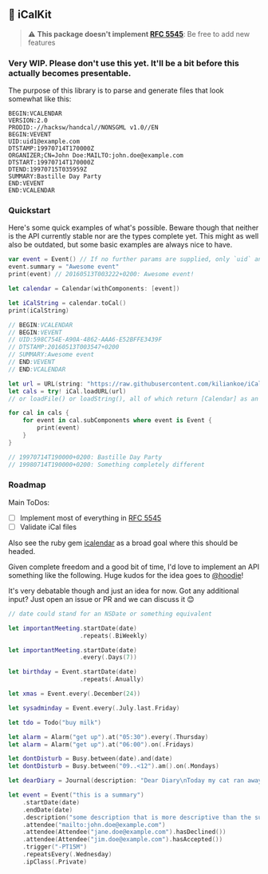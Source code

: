 ## 📅 iCalKit

> :warning: **This package doesn't implement [RFC 5545](https://tools.ietf.org/html/rfc5545)**: Be free to add new features

### Very WIP. Please don't use this yet. It'll be a bit before this actually becomes presentable.

The purpose of this library is to parse and generate files that look somewhat like this:

```
BEGIN:VCALENDAR
VERSION:2.0
PRODID:-//hacksw/handcal//NONSGML v1.0//EN
BEGIN:VEVENT
UID:uid1@example.com
DTSTAMP:19970714T170000Z
ORGANIZER;CN=John Doe:MAILTO:john.doe@example.com
DTSTART:19970714T170000Z
DTEND:19970715T035959Z
SUMMARY:Bastille Day Party
END:VEVENT
END:VCALENDAR
```

### Quickstart

Here's some quick examples of what's possible. Beware though that neither is the API currently stable nor are the types complete yet.
This might as well also be outdated, but some basic examples are always nice to have.

```swift
var event = Event() // If no further params are supplied, only `uid` and `dtstamp` are set.
event.summary = "Awesome event"
print(event) // 20160513T003222+0200: Awesome event!

let calendar = Calendar(withComponents: [event])

let iCalString = calendar.toCal()
print(iCalString)

// BEGIN:VCALENDAR
// BEGIN:VEVENT
// UID:598C754E-A90A-4862-AAA6-E52BFFE3439F
// DTSTAMP:20160513T003547+0200
// SUMMARY:Awesome event
// END:VEVENT
// END:VCALENDAR
```

```swift
let url = URL(string: "https://raw.githubusercontent.com/kiliankoe/iCalKit/master/Tests/example.ics")!
let cals = try! iCal.loadURL(url)
// or loadFile() or loadString(), all of which return [Calendar] as an ics file can contain multiple calendars

for cal in cals {
    for event in cal.subComponents where event is Event {
        print(event)
    }
}

// 19970714T190000+0200: Bastille Day Party
// 19980714T190000+0200: Something completely different
```

### Roadmap

Main ToDos:

 - [ ] Implement most of everything in [RFC 5545](https://tools.ietf.org/html/rfc5545)
 - [ ] Validate iCal files

Also see the ruby gem [icalendar](https://github.com/icalendar/icalendar) as a broad goal where this should be headed.

Given complete freedom and a good bit of time, I'd love to implement an API something like the following.
Huge kudos for the idea goes to [@hoodie](https://github.com/hoodie)!

It's very debatable though and just an idea for now. Got any additional input? Just open an issue or PR and we can discuss it 😊

```swift
// date could stand for an NSDate or something equivalent

let importantMeeting.startDate(date)
                    .repeats(.BiWeekly)

let importantMeeting.startDate(date)
                    .every(.Days(7))

let birthday = Event.startDate(date)
                    .repeats(.Anually)

let xmas = Event.every(.December(24))

let sysadminday = Event.every(.July.last.Friday)

let tdo = Todo("buy milk")

let alarm = Alarm("get up").at("05:30").every(.Thursday)
let alarm = Alarm("get up").at("06:00").on(.Fridays)

let dontDisturb = Busy.between(date).and(date)
let dontDisturb = Busy.between("09..<12").am().on(.Mondays)

let dearDiary = Journal(description: "Dear Diary\nToday my cat ran away. Now I'm sad.")

let event = Event("this is a summary")
    .startDate(date)
    .endDate(date)
    .description("some description that is more descriptive than the summary")
    .attendee("mailto:john.doe@example.com")
    .attendee(Attendee("jane.doe@example.com").hasDeclined())
    .attendee(Attendee("jim.doe@example.com").hasAccepted())
    .trigger("-PT15M")
    .repeatsEvery(.Wednesday)
    .ipClass(.Private)
```
